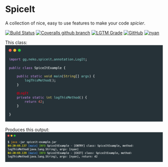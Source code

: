 # SpiceIt
A collection of nice, easy to use features to make your code _spicier_.

[![Build Status](https://img.shields.io/travis/neko-gg/spiceit/develop)](https://travis-ci.org/neko-gg/spiceit)
[![Coveralls github branch](https://img.shields.io/coveralls/github/neko-gg/spiceit/develop)](https://coveralls.io/github/neko-gg/spiceit)
[![LGTM Grade](https://img.shields.io/lgtm/grade/java/github/neko-gg/spiceit?label=code%20quality)](https://lgtm.com/projects/g/neko-gg/spiceit/context:java)
[![GitHub](https://img.shields.io/github/license/neko-gg/spiceit)](LICENSE.txt)
[![nyan](https://img.shields.io/badge/nyancat-approved-ff69b4.svg?style=flat)](http://www.nyan.cat/)

This class:
![example class](resources/example-class.png?raw=true)

Produces this output:
![example output](resources/example-output.png?raw=true)
